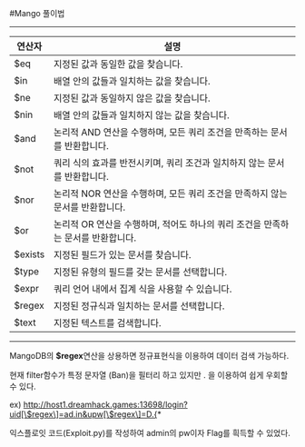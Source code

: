 #Mango 풀이법

---

| 연산자  | 설명                                                                             |
| ------- | -------------------------------------------------------------------------------- |
| $eq     | 지정된 값과 동일한 값을 찾습니다.                                                |
| $in     | 배열 안의 값들과 일치하는 값을 찾습니다.                                         |
| $ne     | 지정된 값과 동일하지 않은 값을 찾습니다.                                         |
| $nin    | 배열 안의 값들과 일치하지 않는 값을 찾습니다.                                    |
| $and    | 논리적 AND 연산을 수행하며, 모든 쿼리 조건을 만족하는 문서를 반환합니다.         |
| $not    | 쿼리 식의 효과를 반전시키며, 쿼리 조건과 일치하지 않는 문서를 반환합니다.        |
| $nor    | 논리적 NOR 연산을 수행하며, 모든 쿼리 조건을 만족하지 않는 문서를 반환합니다.    |
| $or     | 논리적 OR 연산을 수행하며, 적어도 하나의 쿼리 조건을 만족하는 문서를 반환합니다. |
| $exists | 지정된 필드가 있는 문서를 찾습니다.                                              |
| $type   | 지정된 유형의 필드를 갖는 문서를 선택합니다.                                     |
| $expr   | 쿼리 언어 내에서 집계 식을 사용할 수 있습니다.                                   |
| $regex  | 지정된 정규식과 일치하는 문서를 선택합니다.                                      |
| $text   | 지정된 텍스트를 검색합니다.                                                      |

---

MangoDB의 **$regex**연산을 상용하면 정규표현식을 이용하여 데이터 검색 가능하다.

현재 filter함수가 특정 문자열 (Ban)을 필터리 하고 있지만 . 을 이용하여 쉽게 우회할 수 있다.

ex) http://host1.dreamhack.games:13698/login?uid[\$regex\]=ad.in&upw[\$regex\]=D.{*

익스플로잇 코드(Exploit.py)를 작성하여 admin의 pw이자 Flag를 흭득할 수 있었다.
